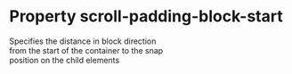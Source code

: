 # Property scroll-padding-block-start

Specifies the distance in block direction  
from the start of the container to the snap  
position on the child elements  
